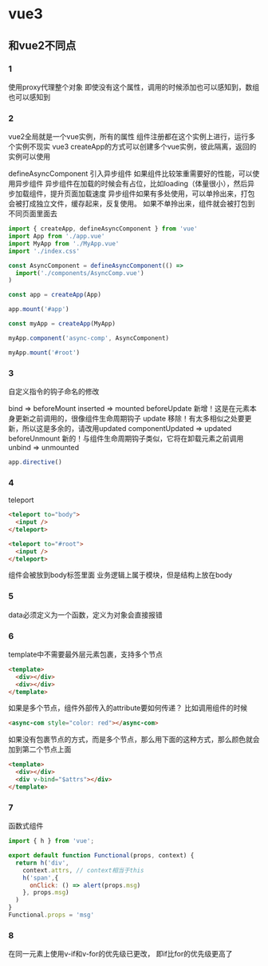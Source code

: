 # vue3

## 和vue2不同点

### 1
使用proxy代理整个对象  即使没有这个属性，调用的时候添加也可以感知到，数组也可以感知到

### 2
vue2全局就是一个vue实例，所有的属性 组件注册都在这个实例上进行，运行多个实例不现实
vue3 
  createApp的方式可以创建多个vue实例，彼此隔离，返回的实例可以使用

  defineAsyncComponent 引入异步组件 
    如果组件比较笨重需要好的性能，可以使用异步组件
    异步组件在加载的时候会有占位，比如loading（体量很小），然后异步加载组件，提升页面加载速度
    异步组件如果有多处使用，可以单拎出来，打包会被打成独立文件，缓存起来，反复使用。
    如果不单拎出来，组件就会被打包到不同页面里面去

```js
import { createApp, defineAsyncComponent } from 'vue'
import App from './app.vue'
import MyApp from './MyApp.vue'
import './index.css'

const AsyncComponent = defineAsyncComponent(() => 
  import('./components/AsyncComp.vue')
)

const app = createApp(App)

app.mount('#app')

const myApp = createApp(MyApp)

myApp.component('async-comp', AsyncComponent)

myApp.mount('#root')

```

### 3
自定义指令的钩子命名的修改

bind => beforeMount
inserted => mounted
beforeUpdate 新增！这是在元素本身更新之前调用的，很像组件生命周期钩子
update 移除！有太多相似之处要更新，所以这是多余的，请改用updated
componentUpdated => updated
beforeUnmount 新的！与组件生命周期钩子类似，它将在卸载元素之前调用
unbind => unmounted

```js
app.directive()

```

### 4
teleport

```html
<teleport to="body">
  <input />
</teleport>

<teleport to="#root">
  <input />
</teleport>

```
组件会被放到body标签里面
业务逻辑上属于模块，但是结构上放在body


### 5
data必须定义为一个函数，定义为对象会直接报错


### 6
template中不需要最外层元素包裹，支持多个节点
```html
<template>
  <div></div>
  <div></div>
</template>
```
如果是多个节点，组件外部传入的attribute要如何传递？
比如调用组件的时候
```html
<async-com style="color: red"></async-com>

```
如果没有包裹节点的方式，而是多个节点，那么用下面的这种方式，那么颜色就会加到第二个节点上面
```html
<template>
  <div></div>
  <div v-bind="$attrs"></div>
</template>
```


### 7
函数式组件
```js 
import { h } from 'vue';

export default function Functional(props, context) {
  return h('div',
    context.attrs, // context相当于this
    h('span',{
      onClick: () => alert(props.msg)
    }, props.msg)
  )
}
Functional.props = 'msg'
```

### 8
在同一元素上使用v-if和v-for的优先级已更改， 即if比for的优先级更高了
<template v-for>和非 v-for节点上的key用法已更改？？不加key也可以
渲染函数不再提供createElement参数（通常简写为h），而是从依赖中导入
标签上的属性与绑定对象的属性冲突时，以排在后面的属性为准。不再给单独属性更高的优先级。
```html
<comp name="tom" v-bind="{ name: 'Jim' }"></comp>
```

### 9 重点
最具颠覆意义的响应组合api

setup函数

reactive
readonly 只读
shallowReactive 浅 就只一层
shallowReadonly 浅 就只一层
toRaw 返回代理对象的源对象
markRaw 将普通对象转换为不可代理的对象
ref toRef unref toRefs isRef shallowRef triggerRef
effect watch watchEffect
computed


```js
import { h, reactive, toRaw } from 'vue'

export default {
  setup(props, context) {
    const data = reactive({ count: 0, obj: { f: 2 } }); // shallowReactive
    const origin = toRaw(data); // 变回未被代理的源对象
    const increment = () => {
      data.count++
    }
    return () => h('div', {
      onClick: increment
    }, 'composition: ', data.count)
  }
}

```
同
```vue
<template>
  <div @click="increment">{{ data.count }}</div>
  <span>{{ count }}</span>
  <span>f: {{ f }}</span>
  <span>{{ computedVal }}</span>
</template>

<script>
import { reactive, toRaw, ref, effect, watch, computed, inject } from 'vue'
export default {
  set() {
    const data = reactive({ count: 0, obj: { f: 2 } });
    
    const origin = toRaw(data);

    const count = ref(0); // template直接使用count
    
    const printCountRef = () => {
      console.log(count.value)
    }

    const increment = () => {
      data.count++
      data.obj.f++
    }
    //toRefs 非常有用，这样消费组件就可以在不丢失响应性的情况下对返回的对象进行解构/展开
    const { f } = toRefs(data.obj);
    // const f = ref(data.obj.f);

    effect(() => { // data.count 值变化，回调函数就会执行
      console.log(data.count)
    })

    watch(() => count.value, (value) => { // 第一个参数是函数，返回值变了就回调
      alert(value)
    })
    watch(() => count.value > 5, (value) => { // count.value>5为true了就不执行了
      alert(value)
    })
    watch([count], (value) => {
      // 第一个参数可以是ref/reactive，ref/reactive值变了就回调
      // 第一个参数可以是数组，数组每一项变了就回调
      alert(value)
    })

    const computedVal = computed(() => count.value + data.count));

    const state = inject('state');
    const onChange = inject('onChange');
    // 此种写法会出问题
    // const onChange = () => {
    //   state.value ++;
    // }

    return { data, increment, count, f, computedVal }
  }
}
</script>

```
```vue
<template>
  <div>{{ state.value }}</div>
</template>

<script>
import { readonly } from 'vue';
export default {
  name: 'parentCom',
  data() {
    return {
      state: {
        value: 0,
      }
    }
  },
  provide() {
    return {
      state: readonly(this.state), 
      // readonly这样写是为了子组件的setup不可直接修改这个变量，因为一旦某个
      // 子组件修改了这个变量，其他使用state值的setup组件也会同步更新，性能会出现问题
      // 必须使用onchange函数才会只改变父组件的值
      onChange: () => {
        this.state.value = Math.random()
      }
    }
  }
}

</script>

```

### 10、生命周期
选项式 API	      Hook inside setup
beforeCreate	   Not needed*
created	         Not needed*
beforeMount	     onBeforeMount
mounted	         onMounted
beforeUpdate	   onBeforeUpdate
updated	         onUpdated
beforeUnmount	   onBeforeUnmount
unmounted	       onUnmounted
errorCaptured	   onErrorCaptured
renderTracked	   onRenderTracked
renderTriggered	 onRenderTriggered
activated	       onActivated
deactivated	     onDeactivated

可以调用多次，分散在多处了



### 11、hooks

setup的抽取和复用感觉就是

### 12、
只是讲了些比较关键的
还是要自己看文档
全面看一遍
通读
哎





















